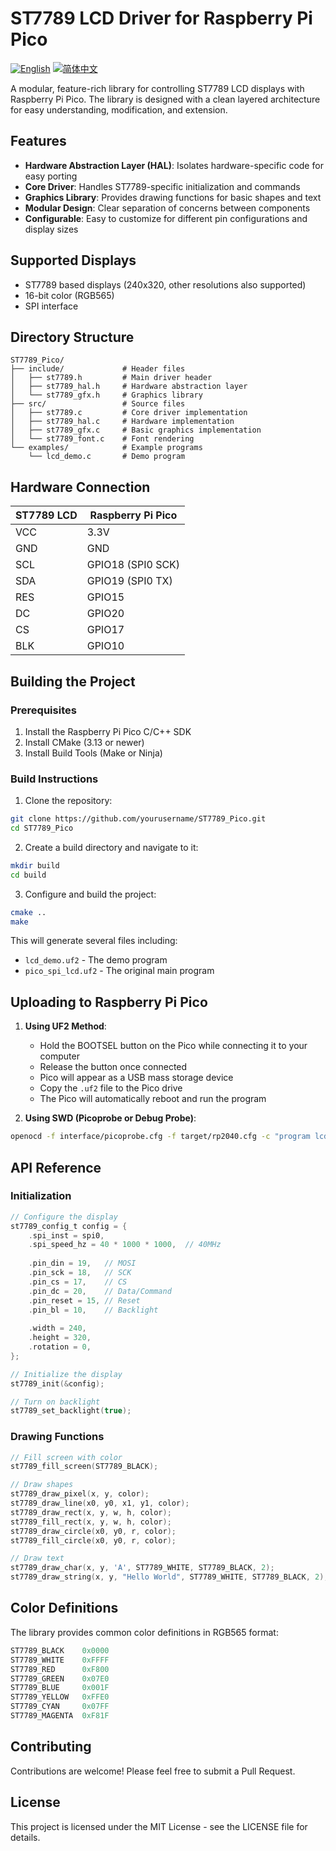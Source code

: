 # ST7789 LCD Driver for Raspberry Pi Pico

[![English](https://img.shields.io/badge/language-English-blue.svg)](README.md)
[![简体中文](https://img.shields.io/badge/语言-简体中文-red.svg)](README_zh.md)

A modular, feature-rich library for controlling ST7789 LCD displays with Raspberry Pi Pico. The library is designed with a clean layered architecture for easy understanding, modification, and extension.

## Features

- **Hardware Abstraction Layer (HAL)**: Isolates hardware-specific code for easy porting
- **Core Driver**: Handles ST7789-specific initialization and commands
- **Graphics Library**: Provides drawing functions for basic shapes and text
- **Modular Design**: Clear separation of concerns between components
- **Configurable**: Easy to customize for different pin configurations and display sizes

## Supported Displays

- ST7789 based displays (240x320, other resolutions also supported)
- 16-bit color (RGB565)
- SPI interface

## Directory Structure

```
ST7789_Pico/
├── include/             # Header files
│   ├── st7789.h         # Main driver header
│   ├── st7789_hal.h     # Hardware abstraction layer
│   └── st7789_gfx.h     # Graphics library
├── src/                 # Source files
│   ├── st7789.c         # Core driver implementation
│   ├── st7789_hal.c     # Hardware implementation
│   ├── st7789_gfx.c     # Basic graphics implementation
│   └── st7789_font.c    # Font rendering
└── examples/            # Example programs
    └── lcd_demo.c       # Demo program
```

## Hardware Connection

| ST7789 LCD | Raspberry Pi Pico |
|------------|------------------|
| VCC        | 3.3V             |
| GND        | GND              |
| SCL        | GPIO18 (SPI0 SCK)|
| SDA        | GPIO19 (SPI0 TX) |
| RES        | GPIO15           |
| DC         | GPIO20           |
| CS         | GPIO17           |
| BLK        | GPIO10           |

## Building the Project

### Prerequisites

1. Install the Raspberry Pi Pico C/C++ SDK
2. Install CMake (3.13 or newer)
3. Install Build Tools (Make or Ninja)

### Build Instructions

1. Clone the repository:
```bash
git clone https://github.com/yourusername/ST7789_Pico.git
cd ST7789_Pico
```

2. Create a build directory and navigate to it:
```bash
mkdir build
cd build
```

3. Configure and build the project:
```bash
cmake ..
make
```

This will generate several files including:
- `lcd_demo.uf2` - The demo program 
- `pico_spi_lcd.uf2` - The original main program

## Uploading to Raspberry Pi Pico

1. **Using UF2 Method**:
   - Hold the BOOTSEL button on the Pico while connecting it to your computer
   - Release the button once connected
   - Pico will appear as a USB mass storage device
   - Copy the `.uf2` file to the Pico drive
   - The Pico will automatically reboot and run the program

2. **Using SWD (Picoprobe or Debug Probe)**:
```bash
openocd -f interface/picoprobe.cfg -f target/rp2040.cfg -c "program lcd_demo.elf verify reset exit"
```

## API Reference

### Initialization

```c
// Configure the display
st7789_config_t config = {
    .spi_inst = spi0,
    .spi_speed_hz = 40 * 1000 * 1000,  // 40MHz
    
    .pin_din = 19,   // MOSI
    .pin_sck = 18,   // SCK
    .pin_cs = 17,    // CS
    .pin_dc = 20,    // Data/Command
    .pin_reset = 15, // Reset
    .pin_bl = 10,    // Backlight
    
    .width = 240,
    .height = 320,
    .rotation = 0,
};

// Initialize the display
st7789_init(&config);

// Turn on backlight
st7789_set_backlight(true);
```

### Drawing Functions

```c
// Fill screen with color
st7789_fill_screen(ST7789_BLACK);

// Draw shapes
st7789_draw_pixel(x, y, color);
st7789_draw_line(x0, y0, x1, y1, color);
st7789_draw_rect(x, y, w, h, color);
st7789_fill_rect(x, y, w, h, color);
st7789_draw_circle(x0, y0, r, color);
st7789_fill_circle(x0, y0, r, color);

// Draw text
st7789_draw_char(x, y, 'A', ST7789_WHITE, ST7789_BLACK, 2);
st7789_draw_string(x, y, "Hello World", ST7789_WHITE, ST7789_BLACK, 2);
```

## Color Definitions

The library provides common color definitions in RGB565 format:

```c
ST7789_BLACK    0x0000
ST7789_WHITE    0xFFFF
ST7789_RED      0xF800
ST7789_GREEN    0x07E0
ST7789_BLUE     0x001F
ST7789_YELLOW   0xFFE0
ST7789_CYAN     0x07FF
ST7789_MAGENTA  0xF81F
```

## Contributing

Contributions are welcome! Please feel free to submit a Pull Request.

## License

This project is licensed under the MIT License - see the LICENSE file for details. 